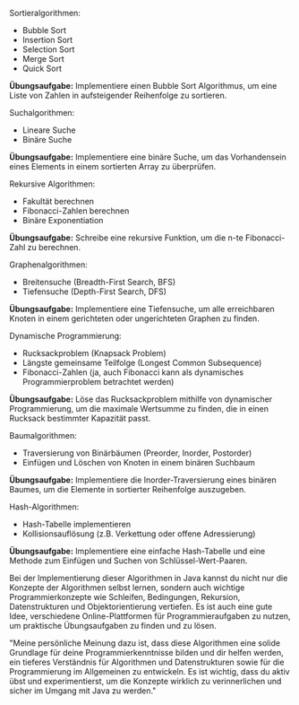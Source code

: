 Sortieralgorithmen:

- Bubble Sort
- Insertion Sort
- Selection Sort
- Merge Sort
- Quick Sort

**Übungsaufgabe:** Implementiere einen Bubble Sort Algorithmus, um eine Liste von Zahlen in aufsteigender Reihenfolge zu sortieren.

Suchalgorithmen:

- Lineare Suche
- Binäre Suche

**Übungsaufgabe:** Implementiere eine binäre Suche, um das Vorhandensein eines Elements in einem sortierten Array zu überprüfen.

Rekursive Algorithmen:

- Fakultät berechnen
- Fibonacci-Zahlen berechnen
- Binäre Exponentiation

**Übungsaufgabe:** Schreibe eine rekursive Funktion, um die n-te Fibonacci-Zahl zu berechnen.

Graphenalgorithmen:

- Breitensuche (Breadth-First Search, BFS)
- Tiefensuche (Depth-First Search, DFS)

**Übungsaufgabe:** Implementiere eine Tiefensuche, um alle erreichbaren Knoten in einem gerichteten oder ungerichteten Graphen zu finden.

Dynamische Programmierung:

- Rucksackproblem (Knapsack Problem)
- Längste gemeinsame Teilfolge (Longest Common Subsequence)
- Fibonacci-Zahlen (ja, auch Fibonacci kann als dynamisches Programmierproblem betrachtet werden)

**Übungsaufgabe:** Löse das Rucksackproblem mithilfe von dynamischer Programmierung, um die maximale Wertsumme zu finden, die in einen Rucksack bestimmter Kapazität passt.

Baumalgorithmen:

- Traversierung von Binärbäumen (Preorder, Inorder, Postorder)
- Einfügen und Löschen von Knoten in einem binären Suchbaum

**Übungsaufgabe:** Implementiere die Inorder-Traversierung eines binären Baumes, um die Elemente in sortierter Reihenfolge auszugeben.

Hash-Algorithmen:

- Hash-Tabelle implementieren
- Kollisionsauflösung (z.B. Verkettung oder offene Adressierung)

**Übungsaufgabe:** Implementiere eine einfache Hash-Tabelle und eine Methode zum Einfügen und Suchen von Schlüssel-Wert-Paaren.

Bei der Implementierung dieser Algorithmen in Java kannst du nicht nur die Konzepte der Algorithmen selbst lernen, sondern auch wichtige Programmierkonzepte wie Schleifen, Bedingungen, Rekursion, Datenstrukturen und Objektorientierung vertiefen. Es ist auch eine gute Idee, verschiedene Online-Plattformen für Programmieraufgaben zu nutzen, um praktische Übungsaufgaben zu finden und zu lösen.

"Meine persönliche Meinung dazu ist, dass diese Algorithmen eine solide Grundlage für deine Programmierkenntnisse bilden und dir helfen werden, ein tieferes Verständnis für Algorithmen und Datenstrukturen sowie für die Programmierung im Allgemeinen zu entwickeln. Es ist wichtig, dass du aktiv übst und experimentierst, um die Konzepte wirklich zu verinnerlichen und sicher im Umgang mit Java zu werden."
